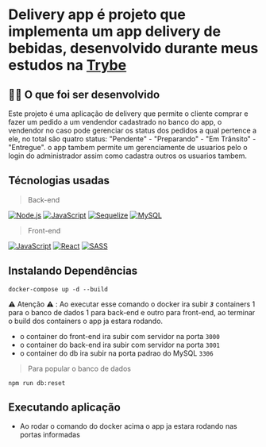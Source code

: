 # Delivery app é projeto que implementa um app delivery de bebidas, desenvolvido durante meus estudos na [Trybe](https://www.betrybe.com/)

## 👨‍💻 O que foi ser desenvolvido

Este projeto é uma aplicação de delivery que permite o cliente comprar e fazer um pedido a um vendendor cadastrado no banco do app, o vendendor no caso pode gerenciar os status dos pedidos a qual pertence a ele, no total são quatro status: "Pendente" - "Preparando" - "Em Trânsito" - "Entregue". o app tambem permite um gerenciamente de usuarios pelo o login do administrador assim como cadastra outros os usuarios tambem.

## Técnologias usadas

> Back-end

<a href="https://nodejs.org/en/" target="_blank">![Node.js](https://img.shields.io/badge/Node.js-43853D?style=for-the-badge&logo=node.js&logoColor=white)</a>
<a href="https://developer.mozilla.org/pt-BR/docs/Web/JavaScript" target="_blank">![JavaScript](https://img.shields.io/badge/JavaScript-F7DF1E?style=for-the-badge&logo=javascript&logoColor=black)</a>
<a href="https://jwt.io/" target="_blank">![Sequelize](https://img.shields.io/badge/Sequelize-52B0E7?style=for-the-badge&logo=Sequelize&logoColor=white)</a>
<a href="https://www.mysql.com/" target="_blank">![MySQL](https://img.shields.io/badge/MySQL-00000F?style=for-the-badge&logo=mysql&logoColor=white)</a>

> Front-end

<a href="https://developer.mozilla.org/pt-BR/docs/Web/JavaScript" target="_blank">![JavaScript](https://img.shields.io/badge/JavaScript-F7DF1E?style=for-the-badge&logo=javascript&logoColor=black)</a>
<a href="https://pt-br.reactjs.org/" target="_blank">![React](https://img.shields.io/badge/react-%2320232a.svg?style=for-the-badge&logo=react&logoColor=%2361DAFB)</a>
<a href="https://sass-lang.com/" target="_blank">![SASS](https://img.shields.io/badge/SASS-hotpink.svg?style=for-the-badge&logo=SASS&logoColor=white)</a>

## Instalando Dependências

```
docker-compose up -d --build
```
:warning: Atenção :warning: : Ao executar esse comando o docker ira subir ***`3`*** containers 1 para o banco de dados 1 para back-end e outro para front-end, ao terminar o build dos containers o app ja estara rodando.
  - o container do front-end ira subir com servidor na porta `3000`
  - o container do back-end ira subir com servidor na porta `3001`
  - o container do db ira subir na porta padrao do MySQL `3306`

> Para popular o banco de dados

```
npm run db:reset
```

## Executando aplicação

* Ao rodar o comando do docker acima o app ja estara rodando nas portas informadas

